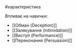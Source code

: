 #характеристика 

Впливає на навички:
- [[Обман (Deception)]]
- [[Залякування (Intimidation)]]
- [[Виступ (Performance)]]
- [[Переконання (Persuasion)]]